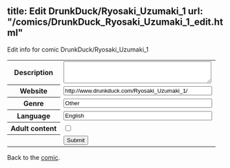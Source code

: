 title: Edit DrunkDuck/Ryosaki_Uzumaki_1
url: "/comics/DrunkDuck_Ryosaki_Uzumaki_1_edit.html"
---
Edit info for comic DrunkDuck/Ryosaki_Uzumaki_1

<form name="comic" action="http://gaepostmail.appspot.com/comic/" method="post">
<table class="comicinfo">
<tr>
<th>Description</th><td><textarea name="description" cols="40" rows="3"></textarea></td>
</tr>
<tr>
<th>Website</th><td><input type="text" name="url" value="http://www.drunkduck.com/Ryosaki_Uzumaki_1/" size="40"/></td>
</tr>
<tr>
<th>Genre</th><td><input type="text" name="genre" value="Other" size="40"/></td>
</tr>
<tr>
<th>Language</th><td><input type="text" name="language" value="English" size="40"/></td>
</tr>
<tr>
<th>Adult content</th><td><input type="checkbox" name="adult" value="adult" /></td>
</tr>
<tr>
<th></th><td>
<input type="hidden" name="comic" value="DrunkDuck_Ryosaki_Uzumaki_1" />
<input type="submit" name="submit" value="Submit" />
</td>
</tr>
</table>
</form>

Back to the [comic](DrunkDuck_Ryosaki_Uzumaki_1.html).

